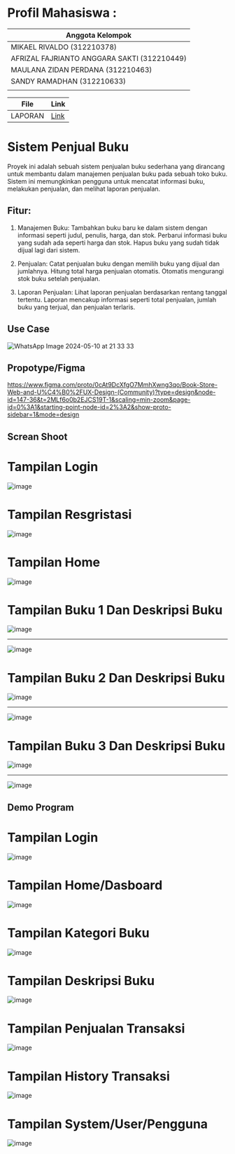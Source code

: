 # Profil Mahasiswa :

| Anggota Kelompok                            |
| ------------------------------------------- |
| MIKAEL RIVALDO (312210378)                  |
| AFRIZAL FAJRIANTO ANGGARA SAKTI (312210449) |
| MAULANA ZIDAN PERDANA (312210463)           |
| SANDY RAMADHAN (312210633)                  |
|                                             |

| File    | Link     |
| ------- | -------- |
| LAPORAN | [Link](https://drive.google.com/file/d/1EIw1COoAtaigYAkyi4GCUWjhTzIASx3Z/view?usp=sharing) |


# Sistem Penjual Buku 

Proyek ini adalah sebuah sistem penjualan buku sederhana yang dirancang untuk membantu dalam manajemen penjualan buku pada sebuah toko buku. Sistem ini memungkinkan pengguna untuk mencatat informasi buku, melakukan penjualan, dan melihat laporan penjualan.

## Fitur:

1. Manajemen Buku:
Tambahkan buku baru ke dalam sistem dengan informasi seperti judul, penulis, harga, dan stok.
Perbarui informasi buku yang sudah ada seperti harga dan stok.
Hapus buku yang sudah tidak dijual lagi dari sistem.

2. Penjualan:
Catat penjualan buku dengan memilih buku yang dijual dan jumlahnya.
Hitung total harga penjualan otomatis.
Otomatis mengurangi stok buku setelah penjualan.

3. Laporan Penjualan:
Lihat laporan penjualan berdasarkan rentang tanggal tertentu.
Laporan mencakup informasi seperti total penjualan, jumlah buku yang terjual, dan penjualan terlaris.

## Use Case 

![WhatsApp Image 2024-05-10 at 21 33 33](https://github.com/MikaelRivaldo/UTS-Pemograman-Web-2/assets/115614173/f89dd9cb-3a79-40a8-83ba-a4494a664df0)

## Propotype/Figma

https://www.figma.com/proto/0cAt9DcXfgO7MmhXwng3qo/Book-Store-Web-and-U%C4%B0%2FUX-Design-(Community)?type=design&node-id=147-36&t=2MLf6o0b2EJCS19T-1&scaling=min-zoom&page-id=0%3A1&starting-point-node-id=2%3A2&show-proto-sidebar=1&mode=design

## Screan Shoot 

# Tampilan Login

![image](https://github.com/MikaelRivaldo/UTS-Pemograman-Web-2/assets/115770247/563c1bb0-e9d7-42cd-803b-5cf381e8a34e)

# Tampilan Resgristasi

![image](https://github.com/MikaelRivaldo/UTS-Pemograman-Web-2/assets/115770247/1403cd7a-0647-4468-ad02-686108608bc2)

# Tampilan Home

![image](https://github.com/MikaelRivaldo/UTS-Pemograman-Web-2/assets/115770247/d6267354-4b24-4fda-a70d-7ad983b19598)

# Tampilan Buku 1 Dan Deskripsi Buku

![image](https://github.com/MikaelRivaldo/UTS-Pemograman-Web-2/assets/115770247/e6b781c9-aec7-422a-8174-f53638cdfcb2)

---

![image](https://github.com/MikaelRivaldo/UTS-Pemograman-Web-2/assets/115770247/48853529-84e9-4de5-9590-9f7b806ec67f)

# Tampilan Buku 2 Dan Deskripsi Buku

![image](https://github.com/MikaelRivaldo/UTS-Pemograman-Web-2/assets/115770247/187fec57-356c-4c9d-b9a0-d116f0493456)

---

![image](https://github.com/MikaelRivaldo/UTS-Pemograman-Web-2/assets/115770247/54cee273-ef3a-4c35-9595-a8a37a6f38eb)

# Tampilan Buku 3 Dan Deskripsi Buku

![image](https://github.com/MikaelRivaldo/UTS-Pemograman-Web-2/assets/115770247/00fff81a-128c-43ee-8eb7-c8457a56033e)

---

![image](https://github.com/MikaelRivaldo/UTS-Pemograman-Web-2/assets/115770247/1d26beeb-36de-4677-bc70-dec1d6e1f939)

## Demo Program

# Tampilan Login

![image](https://github.com/MikaelRivaldo/UTS-Pemograman-Web-2/assets/115770247/c6fb5b77-4bca-46b1-833f-5a656658cee9)

# Tampilan Home/Dasboard

![image](https://github.com/MikaelRivaldo/UTS-Pemograman-Web-2/assets/115770247/992f1b07-7e23-4b70-b1f0-5636a4e86ab4)

# Tampilan Kategori Buku

![image](https://github.com/MikaelRivaldo/UTS-Pemograman-Web-2/assets/115770247/ced77edf-b9ab-4de0-98a8-db5a51ba0591)

# Tampilan Deskripsi Buku

![image](https://github.com/MikaelRivaldo/UTS-Pemograman-Web-2/assets/115770247/3f6dca27-8418-4de9-b7d8-a9ba169418d1)

# Tampilan Penjualan Transaksi

![image](https://github.com/MikaelRivaldo/UTS-Pemograman-Web-2/assets/115770247/adc4ac1e-f3d9-4084-a29a-48a405417365)

# Tampilan History Transaksi

![image](https://github.com/MikaelRivaldo/UTS-Pemograman-Web-2/assets/115770247/091d2fbd-6fb3-4649-9597-011a46de8b09)

# Tampilan System/User/Pengguna

![image](https://github.com/MikaelRivaldo/UTS-Pemograman-Web-2/assets/115770247/fc6f63d7-14ef-44d7-9078-cb43a9e6a67e)

















